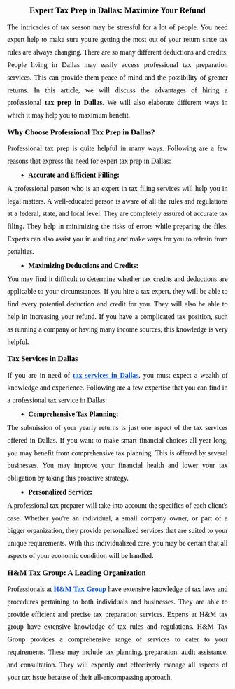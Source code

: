 <p>
    <meta charset="utf-8">
    <meta charset="utf-8">
</p>
<p style="line-height:1.3900000000000001;margin-bottom:8pt;margin-top:0pt;text-align:center;" dir="ltr">
    <meta charset="utf-8">
</p>
<p style="line-height:1.3900000000000001;margin-bottom:8pt;margin-top:0pt;text-align:center;" dir="ltr">
    <meta charset="utf-8">
</p>
<h1 style="line-height:1.7999999999999998;margin-bottom:6pt;margin-top:12pt;text-align:center;" dir="ltr"><span style="background-color:#ffffff;color:#000000;font-family:'Times New Roman',serif;font-size:13.999999999999998pt;"><span style="font-style:normal;font-variant:normal;text-decoration:none;vertical-align:baseline;white-space:pre-wrap;"><strong>Expert Tax Prep in Dallas: Maximize Your Refund</strong></span></span></h1>
<p style="line-height:1.7999999999999998;margin-bottom:6pt;margin-top:6pt;text-align:justify;" dir="ltr"><span style="background-color:transparent;color:#000000;font-family:'Times New Roman',serif;font-size:12pt;"><span style="font-style:normal;font-variant:normal;font-weight:400;text-decoration:none;vertical-align:baseline;white-space:pre-wrap;">The intricacies of tax season may be stressful for a lot of people. You need expert help to make sure you're getting the most out of your return since tax rules are always changing. There are so many different deductions and credits. People living in Dallas may easily access professional tax preparation services. This&nbsp;can provide them peace of mind and the possibility of greater returns. In this article, we will discuss the advantages of hiring a professional&nbsp;</span><span style="font-style:normal;font-variant:normal;text-decoration:none;vertical-align:baseline;white-space:pre-wrap;"><strong>tax prep in Dallas</strong></span><span style="font-style:normal;font-variant:normal;font-weight:400;text-decoration:none;vertical-align:baseline;white-space:pre-wrap;">. We will also elaborate different ways in which it may help you to maximum benefit.</span></span></p>
<h2 style="line-height:1.7999999999999998;margin-bottom:6pt;margin-top:2pt;text-align:justify;" dir="ltr"><span style="background-color:transparent;color:#000000;font-family:'Times New Roman',serif;font-size:13pt;"><span style="font-style:normal;font-variant:normal;text-decoration:none;vertical-align:baseline;white-space:pre-wrap;"><strong>Why Choose Professional Tax Prep in Dallas?</strong></span></span></h2>
<p style="line-height:1.7999999999999998;margin-bottom:6pt;margin-top:6pt;text-align:justify;" dir="ltr"><span style="background-color:transparent;color:#000000;font-family:'Times New Roman',serif;font-size:12pt;"><span style="font-style:normal;font-variant:normal;font-weight:400;text-decoration:none;vertical-align:baseline;white-space:pre-wrap;">Professional tax prep is quite helpful in many ways. Following are a few reasons that express the need for expert tax prep in Dallas:</span></span></p>
<ul style="margin-bottom:0;margin-top:0;padding-inline-start:48px;">
    <li style="background-color:transparent;color:#000000;font-family:'Times New Roman',serif;font-size:12pt;font-style:normal;font-variant:normal;list-style-type:disc;text-decoration:none;vertical-align:baseline;white-space:pre;" dir="ltr" aria-level="1"><span style="background-color:transparent;color:#000000;font-family:'Times New Roman',serif;font-size:12pt;"><span style="font-style:normal;font-variant:normal;text-decoration:none;vertical-align:baseline;white-space:pre-wrap;"><strong>Accurate and Efficient Filling:</strong></span></span></li>
</ul>
<p style="line-height:1.7999999999999998;margin-bottom:6pt;margin-top:6pt;text-align:justify;" dir="ltr"><span style="background-color:transparent;color:#000000;font-family:'Times New Roman',serif;font-size:12pt;"><span style="font-style:normal;font-variant:normal;font-weight:400;text-decoration:none;vertical-align:baseline;white-space:pre-wrap;">A professional person who is an expert in tax filing services will help you in legal matters. A well-educated person is aware of all the rules and regulations at a federal, state, and local level. They are completely assured of accurate tax filing. They help in minimizing the risks of errors while preparing the files. Experts can also assist you in auditing and make ways for you to refrain from penalties.</span></span></p>
<ul style="margin-bottom:0;margin-top:0;padding-inline-start:48px;">
    <li style="background-color:transparent;color:#000000;font-family:'Times New Roman',serif;font-size:12pt;font-style:normal;font-variant:normal;list-style-type:disc;text-decoration:none;vertical-align:baseline;white-space:pre;" dir="ltr" aria-level="1"><span style="background-color:transparent;color:#000000;font-family:'Times New Roman',serif;font-size:12pt;"><span style="font-style:normal;font-variant:normal;text-decoration:none;vertical-align:baseline;white-space:pre-wrap;"><strong>Maximizing Deductions and Credits:</strong></span></span></li>
</ul>
<p style="line-height:1.7999999999999998;margin-bottom:6pt;margin-top:6pt;text-align:justify;" dir="ltr"><span style="background-color:transparent;color:#000000;font-family:'Times New Roman',serif;font-size:12pt;"><span style="font-style:normal;font-variant:normal;font-weight:400;text-decoration:none;vertical-align:baseline;white-space:pre-wrap;">You may find it difficult to determine whether tax credits and deductions are applicable to your circumstances. If you hire a tax expert, they will be able to find every potential deduction and credit for you. They will also be able to help in&nbsp;increasing your refund. If you have a complicated tax position, such as&nbsp;running a company or having many income sources, this knowledge is very helpful.</span></span></p>
<h2 style="line-height:1.7999999999999998;margin-bottom:6pt;margin-top:2pt;text-align:justify;" dir="ltr"><span style="background-color:transparent;color:#000000;font-family:'Times New Roman',serif;font-size:13pt;"><span style="font-style:normal;font-variant:normal;text-decoration:none;vertical-align:baseline;white-space:pre-wrap;"><strong>Tax Services in Dallas</strong></span></span></h2>
<p style="line-height:1.7999999999999998;margin-bottom:6pt;margin-top:6pt;text-align:justify;" dir="ltr"><span style="background-color:transparent;color:#000000;font-family:'Times New Roman',serif;font-size:12pt;"><span style="font-style:normal;font-variant:normal;font-weight:400;text-decoration:none;vertical-align:baseline;white-space:pre-wrap;">If you are in need of&nbsp;</span></span><a style="text-decoration:none;" target="_blank" rel="noopener noreferrer" href="https://hmtaxgroup.com/tax-preparation"><span style="background-color:transparent;color:#1155cc;font-family:'Times New Roman',serif;font-size:12pt;"><span style="-webkit-text-decoration-skip:none;font-style:normal;font-variant:normal;text-decoration-skip-ink:none;vertical-align:baseline;white-space:pre-wrap;"><strong><u>tax services in Dallas</u></strong></span></span></a><span style="background-color:transparent;color:#000000;font-family:'Times New Roman',serif;font-size:12pt;"><span style="font-style:normal;font-variant:normal;font-weight:400;text-decoration:none;vertical-align:baseline;white-space:pre-wrap;">, you must expect a wealth of knowledge and experience. Following are a few expertise that you can find in a professional tax service in Dallas:</span></span></p>
<ul style="margin-bottom:0;margin-top:0;padding-inline-start:48px;">
    <li style="background-color:transparent;color:#000000;font-family:'Times New Roman',serif;font-size:12pt;font-style:normal;font-variant:normal;list-style-type:disc;text-decoration:none;vertical-align:baseline;white-space:pre;" dir="ltr" aria-level="1"><span style="background-color:transparent;color:#000000;font-family:'Times New Roman',serif;font-size:12pt;"><span style="font-style:normal;font-variant:normal;text-decoration:none;vertical-align:baseline;white-space:pre-wrap;"><strong>Comprehensive Tax Planning:</strong></span></span></li>
</ul>
<p style="line-height:1.7999999999999998;margin-bottom:6pt;margin-top:6pt;text-align:justify;" dir="ltr"><span style="background-color:transparent;color:#000000;font-family:'Times New Roman',serif;font-size:12pt;"><span style="font-style:normal;font-variant:normal;font-weight:400;text-decoration:none;vertical-align:baseline;white-space:pre-wrap;">The submission of your yearly returns is just one aspect of the tax services offered in Dallas. If you want to make smart financial choices all year long, you may benefit from comprehensive tax planning. This&nbsp;is offered by several businesses. You may improve your financial health and lower your tax obligation by taking this proactive strategy.</span></span></p>
<ul style="margin-bottom:0;margin-top:0;padding-inline-start:48px;">
    <li style="background-color:transparent;color:#000000;font-family:'Times New Roman',serif;font-size:12pt;font-style:normal;font-variant:normal;list-style-type:disc;text-decoration:none;vertical-align:baseline;white-space:pre;" dir="ltr" aria-level="1"><span style="background-color:transparent;color:#000000;font-family:'Times New Roman',serif;font-size:12pt;"><span style="font-style:normal;font-variant:normal;text-decoration:none;vertical-align:baseline;white-space:pre-wrap;"><strong>Personalized Service:</strong></span></span></li>
</ul>
<p style="line-height:1.7999999999999998;margin-bottom:6pt;margin-top:6pt;text-align:justify;" dir="ltr"><span style="background-color:transparent;color:#000000;font-family:'Times New Roman',serif;font-size:12pt;"><span style="font-style:normal;font-variant:normal;font-weight:400;text-decoration:none;vertical-align:baseline;white-space:pre-wrap;">A professional tax preparer will take into account the specifics of each client's case. Whether you're an individual, a small company owner, or part of a bigger organization, they provide personalized&nbsp;services that are suited to your unique requirements. With this individualized&nbsp;care, you may be certain that all aspects of your economic condition will be handled.</span></span></p>
<h2 style="line-height:1.7999999999999998;margin-bottom:6pt;margin-top:2pt;text-align:justify;" dir="ltr"><span style="background-color:transparent;color:#000000;font-family:'Times New Roman',serif;font-size:13pt;"><span style="font-style:normal;font-variant:normal;text-decoration:none;vertical-align:baseline;white-space:pre-wrap;"><strong>H&amp;M Tax Group: A Leading Organization</strong></span></span></h2>
<p style="line-height:1.7999999999999998;margin-bottom:6pt;margin-top:6pt;text-align:justify;" dir="ltr"><span style="background-color:transparent;color:#000000;font-family:'Times New Roman',serif;font-size:12pt;"><span style="font-style:normal;font-variant:normal;font-weight:400;text-decoration:none;vertical-align:baseline;white-space:pre-wrap;">Professionals at&nbsp;</span></span><a style="text-decoration:none;" target="_blank" rel="noopener noreferrer" href="https://hmtaxgroup.com/"><span style="background-color:transparent;color:#1155cc;font-family:'Times New Roman',serif;font-size:12pt;"><span style="-webkit-text-decoration-skip:none;font-style:normal;font-variant:normal;text-decoration-skip-ink:none;vertical-align:baseline;white-space:pre-wrap;"><strong><u>H&amp;M Tax Group</u></strong></span></span></a><span style="background-color:transparent;color:#000000;font-family:'Times New Roman',serif;font-size:12pt;"><span style="font-style:normal;font-variant:normal;font-weight:400;text-decoration:none;vertical-align:baseline;white-space:pre-wrap;"> have extensive knowledge of tax laws and procedures pertaining to both individuals and businesses. They are able to provide efficient and precise tax preparation services. Experts at H&amp;M tax group have extensive knowledge of tax rules and regulations. H&amp;M Tax Group provides a comprehensive range of services to cater to your requirements. These may include&nbsp;tax planning, preparation, audit assistance, and consultation. They will expertly and effectively manage all aspects of your tax issue because of&nbsp;their all-encompassing approach.</span></span></p>
